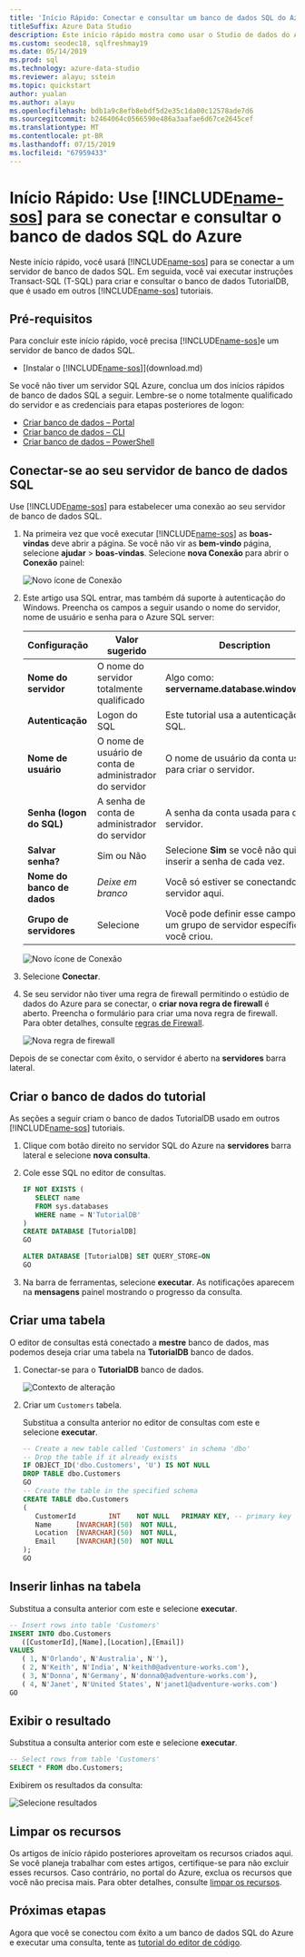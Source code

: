 ```yaml
---
title: 'Início Rápido: Conectar e consultar um banco de dados SQL do Azure'
titleSuffix: Azure Data Studio
description: Este início rápido mostra como usar o Studio de dados do Azure para se conectar a um banco de dados SQL e executar uma consulta
ms.custom: seodec18, sqlfreshmay19
ms.date: 05/14/2019
ms.prod: sql
ms.technology: azure-data-studio
ms.reviewer: alayu; sstein
ms.topic: quickstart
author: yualan
ms.author: alayu
ms.openlocfilehash: bdb1a9c8efb8ebdf5d2e35c1da00c12578ade7d6
ms.sourcegitcommit: b2464064c0566590e486a3aafae6d67ce2645cef
ms.translationtype: MT
ms.contentlocale: pt-BR
ms.lasthandoff: 07/15/2019
ms.locfileid: "67959433"
---
```

# <a name="quickstart-use-includename-sosincludesname-sos-shortmd-to-connect-and-query-azure-sql-database"></a>Início Rápido: Use [!INCLUDE[name-sos](../includes/name-sos-short.md)] para se conectar e consultar o banco de dados SQL do Azure

Neste início rápido, você usará [!INCLUDE[name-sos](../includes/name-sos-short.md)] para se conectar a um servidor de banco de dados SQL. Em seguida, você vai executar instruções Transact-SQL (T-SQL) para criar e consultar o banco de dados TutorialDB, que é usado em outros [!INCLUDE[name-sos](../includes/name-sos-short.md)] tutoriais.

## <a name="prerequisites"></a>Pré-requisitos

Para concluir este início rápido, você precisa [!INCLUDE[name-sos](../includes/name-sos-short.md)]e um servidor de banco de dados SQL.

- [Instalar o [!INCLUDE[name-sos](../includes/name-sos-short.md)]](download.md)

Se você não tiver um servidor SQL Azure, conclua um dos inícios rápidos de banco de dados SQL a seguir. Lembre-se o nome totalmente qualificado do servidor e as credenciais para etapas posteriores de logon:

- [Criar banco de dados – Portal](https://docs.microsoft.com/azure/sql-database/sql-database-get-started-portal)
- [Criar banco de dados – CLI](https://docs.microsoft.com/azure/sql-database/sql-database-get-started-cli)
- [Criar banco de dados – PowerShell](https://docs.microsoft.com/azure/sql-database/sql-database-get-started-powershell)


## <a name="connect-to-your-azure-sql-database-server"></a>Conectar-se ao seu servidor de banco de dados SQL

Use [!INCLUDE[name-sos](../includes/name-sos-short.md)] para estabelecer uma conexão ao seu servidor de banco de dados SQL.

1. Na primeira vez que você executar [!INCLUDE[name-sos](../includes/name-sos-short.md)] as **boas-vindas** deve abrir a página. Se você não vir as **bem-vindo** página, selecione **ajudar** > **boas-vindas**. Selecione **nova Conexão** para abrir o **Conexão** painel:
   
   ![Novo ícone de Conexão](media/quickstart-sql-database/new-connection-icon.png)

2. Este artigo usa SQL entrar, mas também dá suporte à autenticação do Windows. Preencha os campos a seguir usando o nome do servidor, nome de usuário e senha para o Azure SQL server:

   | Configuração       | Valor sugerido | Description |
   | ------------ | ------------------ | ------------------------------------------------- | 
   | **Nome do servidor** | O nome do servidor totalmente qualificado | Algo como: **servername.database.windows.net**. |
   | **Autenticação** | Logon do SQL| Este tutorial usa a autenticação do SQL. |
   | **Nome de usuário** | O nome de usuário de conta de administrador do servidor | O nome de usuário da conta usada para criar o servidor. |
   | **Senha (logon do SQL)** | A senha de conta de administrador do servidor | A senha da conta usada para criar o servidor. |
   | **Salvar senha?** | Sim ou Não | Selecione **Sim** se você não quiser inserir a senha de cada vez. |
   | **Nome do banco de dados** | *Deixe em branco* | Você só estiver se conectando ao servidor aqui. |
   | **Grupo de servidores** | Selecione <Default> | Você pode definir esse campo para um grupo de servidor específico que você criou. | 

   ![Novo ícone de Conexão](media/quickstart-sql-database/new-connection-screen.png)  

3. Selecione **Conectar**.

4. Se seu servidor não tiver uma regra de firewall permitindo o estúdio de dados do Azure para se conectar, o **criar nova regra de firewall** é aberto. Preencha o formulário para criar uma nova regra de firewall. Para obter detalhes, consulte [regras de Firewall](https://docs.microsoft.com/azure/sql-database/sql-database-firewall-configure).

   ![Nova regra de firewall](media/quickstart-sql-database/firewall.png)  

Depois de se conectar com êxito, o servidor é aberto na **servidores** barra lateral.

## <a name="create-the-tutorial-database"></a>Criar o banco de dados do tutorial

As seções a seguir criam o banco de dados TutorialDB usado em outros [!INCLUDE[name-sos](../includes/name-sos-short.md)] tutoriais.

1. Clique com botão direito no servidor SQL do Azure na **servidores** barra lateral e selecione **nova consulta**.

1. Cole esse SQL no editor de consultas.

   ```sql
   IF NOT EXISTS (
      SELECT name
      FROM sys.databases
      WHERE name = N'TutorialDB'
   )
   CREATE DATABASE [TutorialDB]
   GO

   ALTER DATABASE [TutorialDB] SET QUERY_STORE=ON
   GO
   ```

1. Na barra de ferramentas, selecione **executar**. As notificações aparecem na **mensagens** painel mostrando o progresso da consulta.

## <a name="create-a-table"></a>Criar uma tabela

O editor de consultas está conectado a **mestre** banco de dados, mas podemos deseja criar uma tabela na **TutorialDB** banco de dados. 

1. Conectar-se para o **TutorialDB** banco de dados.

   ![Contexto de alteração](media/quickstart-sql-database/change-context2.png)



1. Criar um `Customers` tabela. 

   Substitua a consulta anterior no editor de consultas com este e selecione **executar**.

   ```sql
   -- Create a new table called 'Customers' in schema 'dbo'
   -- Drop the table if it already exists
   IF OBJECT_ID('dbo.Customers', 'U') IS NOT NULL
   DROP TABLE dbo.Customers
   GO
   -- Create the table in the specified schema
   CREATE TABLE dbo.Customers
   (
      CustomerId        INT    NOT NULL   PRIMARY KEY, -- primary key column
      Name      [NVARCHAR](50)  NOT NULL,
      Location  [NVARCHAR](50)  NOT NULL,
      Email     [NVARCHAR](50)  NOT NULL
   );
   GO
   ```


## <a name="insert-rows-into-the-table"></a>Inserir linhas na tabela

Substitua a consulta anterior com este e selecione **executar**.

   ```sql
   -- Insert rows into table 'Customers'
   INSERT INTO dbo.Customers
      ([CustomerId],[Name],[Location],[Email])
   VALUES
      ( 1, N'Orlando', N'Australia', N''),
      ( 2, N'Keith', N'India', N'keith0@adventure-works.com'),
      ( 3, N'Donna', N'Germany', N'donna0@adventure-works.com'),
      ( 4, N'Janet', N'United States', N'janet1@adventure-works.com')
   GO
   ```

## <a name="view-the-result"></a>Exibir o resultado

Substitua a consulta anterior com este e selecione **executar**.

   ```sql
   -- Select rows from table 'Customers'
   SELECT * FROM dbo.Customers;
   ```

Exibirem os resultados da consulta:

   ![Selecione resultados](media/quickstart-sql-database/select-results2.png)


## <a name="clean-up-resources"></a>Limpar os recursos

Os artigos de início rápido posteriores aproveitam os recursos criados aqui. Se você planeja trabalhar com estes artigos, certifique-se para não excluir esses recursos. Caso contrário, no portal do Azure, exclua os recursos que você não precisa mais. Para obter detalhes, consulte [limpar os recursos](https://docs.microsoft.com/azure/sql-database/sql-database-get-started-portal#clean-up-resources).

## <a name="next-steps"></a>Próximas etapas

Agora que você se conectou com êxito a um banco de dados SQL do Azure e executar uma consulta, tente as [tutorial do editor de código](tutorial-sql-editor.md).
